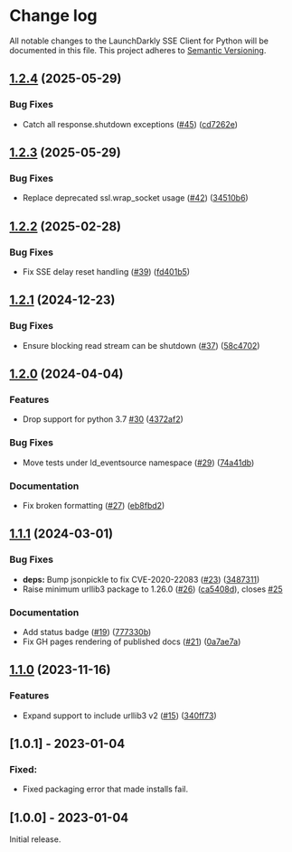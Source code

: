 # Change log

All notable changes to the LaunchDarkly SSE Client for Python will be documented in this file. This project adheres to [Semantic Versioning](http://semver.org).

## [1.2.4](https://github.com/launchdarkly/python-eventsource/compare/1.2.3...1.2.4) (2025-05-29)


### Bug Fixes

* Catch all response.shutdown exceptions ([#45](https://github.com/launchdarkly/python-eventsource/issues/45)) ([cd7262e](https://github.com/launchdarkly/python-eventsource/commit/cd7262e4a506f49e1c55ab3624855df3e5954d8d))

## [1.2.3](https://github.com/launchdarkly/python-eventsource/compare/1.2.2...1.2.3) (2025-05-29)


### Bug Fixes

* Replace deprecated ssl.wrap_socket usage ([#42](https://github.com/launchdarkly/python-eventsource/issues/42)) ([34510b6](https://github.com/launchdarkly/python-eventsource/commit/34510b697d05fd037cb00a49ad9c5da1d62bfb45))

## [1.2.2](https://github.com/launchdarkly/python-eventsource/compare/1.2.1...1.2.2) (2025-02-28)


### Bug Fixes

* Fix SSE delay reset handling ([#39](https://github.com/launchdarkly/python-eventsource/issues/39)) ([fd401b5](https://github.com/launchdarkly/python-eventsource/commit/fd401b5348a8a62b18b823bf9c0dbaf5001a7285))

## [1.2.1](https://github.com/launchdarkly/python-eventsource/compare/1.2.0...1.2.1) (2024-12-23)


### Bug Fixes

* Ensure blocking read stream can be shutdown ([#37](https://github.com/launchdarkly/python-eventsource/issues/37)) ([58c4702](https://github.com/launchdarkly/python-eventsource/commit/58c4702f0920c0df1d188f79ec8b9fc018f00ae1))

## [1.2.0](https://github.com/launchdarkly/python-eventsource/compare/1.1.1...1.2.0) (2024-04-04)


### Features

* Drop support for python 3.7 [#30](https://github.com/launchdarkly/python-eventsource/issues/30) ([4372af2](https://github.com/launchdarkly/python-eventsource/commit/4372af2c77fde7085964f28ceacda4a41ad32fc7))


### Bug Fixes

* Move tests under ld_eventsource namespace ([#29](https://github.com/launchdarkly/python-eventsource/issues/29)) ([74a41db](https://github.com/launchdarkly/python-eventsource/commit/74a41dbef437cb9fc4b0b66f3ac80585917ab856))


### Documentation

* Fix broken formatting ([#27](https://github.com/launchdarkly/python-eventsource/issues/27)) ([eb8fbd2](https://github.com/launchdarkly/python-eventsource/commit/eb8fbd28ea354286a5245e9b275b7ac38811acfd))

## [1.1.1](https://github.com/launchdarkly/python-eventsource/compare/1.1.0...1.1.1) (2024-03-01)


### Bug Fixes

* **deps:** Bump jsonpickle to fix CVE-2020-22083 ([#23](https://github.com/launchdarkly/python-eventsource/issues/23)) ([3487311](https://github.com/launchdarkly/python-eventsource/commit/3487311a768cb557d39d8aa2dc57b569d9a55b0c))
* Raise minimum urllib3 package to 1.26.0 ([#26](https://github.com/launchdarkly/python-eventsource/issues/26)) ([ca5408d](https://github.com/launchdarkly/python-eventsource/commit/ca5408dc822ec8e9b8ac6674c3e72f5b84954ac0)), closes [#25](https://github.com/launchdarkly/python-eventsource/issues/25)


### Documentation

* Add status badge ([#19](https://github.com/launchdarkly/python-eventsource/issues/19)) ([777330b](https://github.com/launchdarkly/python-eventsource/commit/777330b303641bbe3983d2599ceb82a098d2ab98))
* Fix GH pages rendering of published docs ([#21](https://github.com/launchdarkly/python-eventsource/issues/21)) ([0a7ae7a](https://github.com/launchdarkly/python-eventsource/commit/0a7ae7ab967f1bbc374f572f799c4347703ac1c8))

## [1.1.0](https://github.com/launchdarkly/python-eventsource/compare/1.0.1...1.1.0) (2023-11-16)


### Features

* Expand support to include urllib3 v2 ([#15](https://github.com/launchdarkly/python-eventsource/issues/15)) ([340ff73](https://github.com/launchdarkly/python-eventsource/commit/340ff73f211bf6d98d5582baef8096a4a8b0c74d))

## [1.0.1] - 2023-01-04
### Fixed:
- Fixed packaging error that made installs fail.

## [1.0.0] - 2023-01-04
Initial release.
